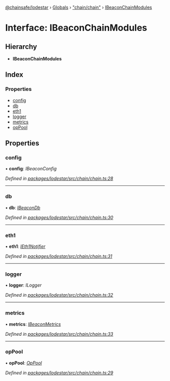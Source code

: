 [@chainsafe/lodestar](../README.md) › [Globals](../globals.md) › ["chain/chain"](../modules/_chain_chain_.md) › [IBeaconChainModules](_chain_chain_.ibeaconchainmodules.md)

# Interface: IBeaconChainModules

## Hierarchy

* **IBeaconChainModules**

## Index

### Properties

* [config](_chain_chain_.ibeaconchainmodules.md#config)
* [db](_chain_chain_.ibeaconchainmodules.md#db)
* [eth1](_chain_chain_.ibeaconchainmodules.md#eth1)
* [logger](_chain_chain_.ibeaconchainmodules.md#logger)
* [metrics](_chain_chain_.ibeaconchainmodules.md#metrics)
* [opPool](_chain_chain_.ibeaconchainmodules.md#oppool)

## Properties

###  config

• **config**: *IBeaconConfig*

*Defined in [packages/lodestar/src/chain/chain.ts:28](https://github.com/ChainSafe/lodestar/blob/2fb982b/packages/lodestar/src/chain/chain.ts#L28)*

___

###  db

• **db**: *[IBeaconDb](_db_api_beacon_interface_.ibeacondb.md)*

*Defined in [packages/lodestar/src/chain/chain.ts:30](https://github.com/ChainSafe/lodestar/blob/2fb982b/packages/lodestar/src/chain/chain.ts#L30)*

___

###  eth1

• **eth1**: *[IEth1Notifier](_eth1_interface_.ieth1notifier.md)*

*Defined in [packages/lodestar/src/chain/chain.ts:31](https://github.com/ChainSafe/lodestar/blob/2fb982b/packages/lodestar/src/chain/chain.ts#L31)*

___

###  logger

• **logger**: *ILogger*

*Defined in [packages/lodestar/src/chain/chain.ts:32](https://github.com/ChainSafe/lodestar/blob/2fb982b/packages/lodestar/src/chain/chain.ts#L32)*

___

###  metrics

• **metrics**: *[IBeaconMetrics](_metrics_interface_.ibeaconmetrics.md)*

*Defined in [packages/lodestar/src/chain/chain.ts:33](https://github.com/ChainSafe/lodestar/blob/2fb982b/packages/lodestar/src/chain/chain.ts#L33)*

___

###  opPool

• **opPool**: *[OpPool](../classes/_oppool_oppool_.oppool.md)*

*Defined in [packages/lodestar/src/chain/chain.ts:29](https://github.com/ChainSafe/lodestar/blob/2fb982b/packages/lodestar/src/chain/chain.ts#L29)*
